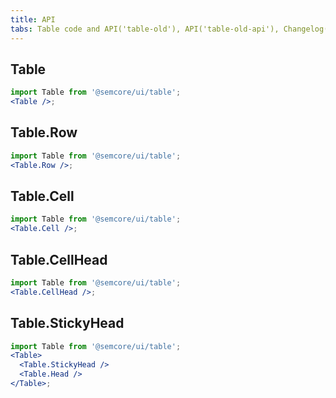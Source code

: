 ```yaml
---
title: API
tabs: Table code and API('table-old'), API('table-old-api'), Changelog('table-old-changelog')
---
```


## Table

```jsx
import Table from '@semcore/ui/table';
<Table />;
```

<script setup>
  import { data as types } from '../../../builder/typings/types.data.ts'
</script>

<TypesView type="TableProps" :types={...types} />

## Table.Row

```jsx
import Table from '@semcore/ui/table';
<Table.Row />;
```

<TypesView type="TableRowProps" :types={...types} />

## Table.Cell

```jsx
import Table from '@semcore/ui/table';
<Table.Cell />;
```

<TypesView type="TableCellRowProps" :types={...types} />

## Table.CellHead

```jsx
import Table from '@semcore/ui/table';
<Table.CellHead />;
```

<TypesView type="TableCellHeadProps" :types={...types} />

## Table.StickyHead

```jsx
import Table from '@semcore/ui/table';
<Table>
  <Table.StickyHead />
  <Table.Head />
</Table>;
```

<TypesView type="StickyHeadProps" :types={...types} />
